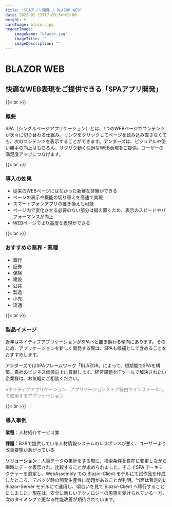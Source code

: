 ```yaml
---
title: "SPAアプリ開発 / BLAZOR WEB"
date: 2022-02-23T17:03:34+09:00
weight: 5
cardImage: blazor.jpg
headerImage:
    imageName: "blazor.jpg"
    imageTitle: ""
    imageDescription: ""
---
```


# BLAZOR WEB

## 快適なWEB表現をご提供できる「SPAアプリ開発」

{{< br >}}

### 概要

SPA（シングルページアプリケーション）とは、1つのWEBページでコンテンツが次々に切り替わる仕組み。リンクをクリックしてページを読み込み直さなくても、次のコンテンツを表示することができます。アンダーズは、ビジュアルや使い勝手の向上はもちろん、サクサク動く快適なWEB表現をご提供。ユーザーの満足度アップにつなげます。

{{< br >}}

### 導入の効果

- 従来のWEBページにはなかった新鮮な体験ができる
- ページの表示や機能の切り替えを高速で実現
- スマートフォンアプリの置き換えも可能
- ページ内で変化させる必要のない部分は据え置くため、表示のスピードやパフォーマンスが向上
- WEBページでより高度な表現ができる

{{< br >}}

### おすすめの業界・業種

- 銀行
- 証券
- 保険
- 建設
- 公共
- 製造
- 小売
- 流通

{{< br >}}

### 製品イメージ

近年はネイティブアプリケーションがSPAへと置き換わる傾向にあります。そのため、アプリケーションを新しく開発する際は、SPAも候補として含めることをおすすめします。

アンダーズではSPAフレームワーク「BLAZOR」によって、短期間でSPAを構築。貴社のビジネス価値向上に貢献します。経営課題をITツールで解決されたい企業様は、お気軽にご相談ください。

<font color="gray">※ネイティブアプリケーション…アプリケーションストア経由でインストールして使用するアプリケーション</font>

{{< br >}}

### 導入事例

**業種**：人材紹介サービス業  

**課題**：B2Bで提供している人材情報システムのレスポンスが悪く、ユーザーより改善要望があがっている  

**ソリューション**：人事データの集計をする際に、検索条件を自在に変更しながら瞬時にデータ表示され、比較することが求められました。そこでSPA アーキテクチャーを選定し、WebAssembly での Blazor-Client モデルにて試作品を作成したところ、デバッグ時の開発生産性に問題があることが判明。当面は暫定的にBlazor-Server モデルにて運用し、頃合いを見て Blazor-Client へ移行することにしました。現在は、安全に新しいテクノロジーの恩恵を受けられている一方、次のタイミングで更なる性能改善が期待されています。